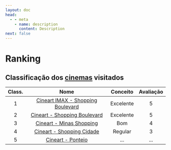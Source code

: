 ```yaml
---
layout: doc
head:
  - - meta
    - name: description
      content: Description
next: false
---
```


# Ranking

## Classificação dos [cinemas](./movie-theaters-list.html) visitados

| Class. | Nome | Conceito | Avaliação |
| :---: | :---: | :---: | :---: |
| 1 | [Cineart IMAX - Shopping Boulevard](./movie-theaters-list.html#cineart-shopping-boulevard) | Excelente | 5 |
| 2 | [Cineart - Shopping Boulevard](./movie-theaters-list.html#cineart-shopping-boulevard) | Excelente | 5 |
| 3 | [Cineart - Minas Shopping](./movie-theaters-list.html#cineart-minas-shopping) | Bom | 4 |
| 4 | [Cineart - Shopping Cidade](./movie-theaters-list.html#cineart-shopping-cidade) | Regular | 3 |
| 5 | [Cineart - Ponteio](./movie-theaters-list.html#cineart-ponteio) | ... | ... |
